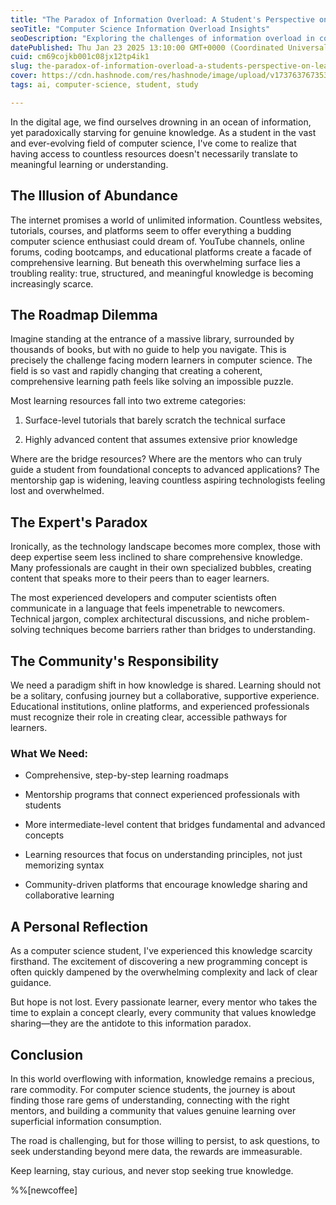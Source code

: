 ```yaml
---
title: "The Paradox of Information Overload: A Student's Perspective on Learning Computer Science"
seoTitle: "Computer Science Information Overload Insights"
seoDescription: "Exploring the challenges of information overload in computer science education and the need for comprehensive, structured learning and mentorship"
datePublished: Thu Jan 23 2025 13:10:00 GMT+0000 (Coordinated Universal Time)
cuid: cm69cojkb001c08jx12tp4ik1
slug: the-paradox-of-information-overload-a-students-perspective-on-learning-computer-science
cover: https://cdn.hashnode.com/res/hashnode/image/upload/v1737637673533/9c1914f5-533e-4336-946f-51b65b5e3594.jpeg
tags: ai, computer-science, student, study

---
```


In the digital age, we find ourselves drowning in an ocean of information, yet paradoxically starving for genuine knowledge. As a student in the vast and ever-evolving field of computer science, I've come to realize that having access to countless resources doesn't necessarily translate to meaningful learning or understanding.

## The Illusion of Abundance

The internet promises a world of unlimited information. Countless websites, tutorials, courses, and platforms seem to offer everything a budding computer science enthusiast could dream of. YouTube channels, online forums, coding bootcamps, and educational platforms create a facade of comprehensive learning. But beneath this overwhelming surface lies a troubling reality: true, structured, and meaningful knowledge is becoming increasingly scarce.

## The Roadmap Dilemma

Imagine standing at the entrance of a massive library, surrounded by thousands of books, but with no guide to help you navigate. This is precisely the challenge facing modern learners in computer science. The field is so vast and rapidly changing that creating a coherent, comprehensive learning path feels like solving an impossible puzzle.

Most learning resources fall into two extreme categories:

1. Surface-level tutorials that barely scratch the technical surface
    
2. Highly advanced content that assumes extensive prior knowledge
    

Where are the bridge resources? Where are the mentors who can truly guide a student from foundational concepts to advanced applications? The mentorship gap is widening, leaving countless aspiring technologists feeling lost and overwhelmed.

## The Expert's Paradox

Ironically, as the technology landscape becomes more complex, those with deep expertise seem less inclined to share comprehensive knowledge. Many professionals are caught in their own specialized bubbles, creating content that speaks more to their peers than to eager learners.

The most experienced developers and computer scientists often communicate in a language that feels impenetrable to newcomers. Technical jargon, complex architectural discussions, and niche problem-solving techniques become barriers rather than bridges to understanding.

## The Community's Responsibility

We need a paradigm shift in how knowledge is shared. Learning should not be a solitary, confusing journey but a collaborative, supportive experience. Educational institutions, online platforms, and experienced professionals must recognize their role in creating clear, accessible pathways for learners.

### What We Need:

* Comprehensive, step-by-step learning roadmaps
    
* Mentorship programs that connect experienced professionals with students
    
* More intermediate-level content that bridges fundamental and advanced concepts
    
* Learning resources that focus on understanding principles, not just memorizing syntax
    
* Community-driven platforms that encourage knowledge sharing and collaborative learning
    

## A Personal Reflection

As a computer science student, I've experienced this knowledge scarcity firsthand. The excitement of discovering a new programming concept is often quickly dampened by the overwhelming complexity and lack of clear guidance.

But hope is not lost. Every passionate learner, every mentor who takes the time to explain a concept clearly, every community that values knowledge sharing—they are the antidote to this information paradox.

## Conclusion

In this world overflowing with information, knowledge remains a precious, rare commodity. For computer science students, the journey is about finding those rare gems of understanding, connecting with the right mentors, and building a community that values genuine learning over superficial information consumption.

The road is challenging, but for those willing to persist, to ask questions, to seek understanding beyond mere data, the rewards are immeasurable.

Keep learning, stay curious, and never stop seeking true knowledge.

%%[newcoffee]